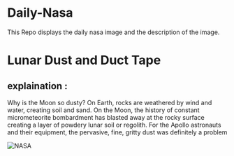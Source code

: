 # Daily-Nasa

This Repo displays the daily nasa image and the description of the image.

<!--NASA-->
# Lunar Dust and Duct Tape
## explaination :

Why is the Moon so dusty? On Earth, rocks are weathered by wind and water, creating soil and sand. On the Moon, the history of constant micrometeorite bombardment has blasted away at the rocky surface creating a layer of powdery lunar soil or regolith.  For the Apollo astronauts and their equipment, the pervasive, fine, gritty dust was definitely a problem

![NASA](https://apod.nasa.gov/apod/image/2212/AS17-137-20979_1024.jpg)
<!--/NASA-->